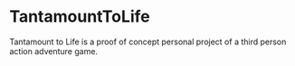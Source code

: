 # TantamountToLife

Tantamount to Life is a proof of concept personal project of a third person action adventure game.
